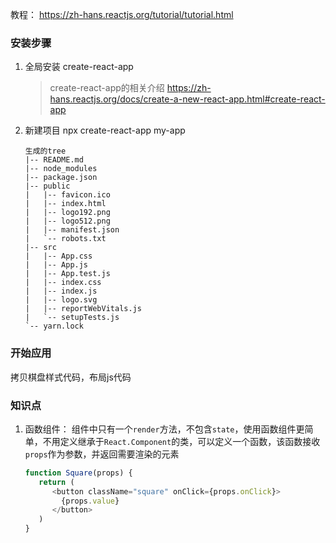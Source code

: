 教程： https://zh-hans.reactjs.org/tutorial/tutorial.html

### 安装步骤
1. 全局安装 create-react-app
   > create-react-app的相关介绍 https://zh-hans.reactjs.org/docs/create-a-new-react-app.html#create-react-app
2. 新建项目
   npx create-react-app my-app
    ```
    生成的tree
    |-- README.md
    |-- node_modules
    |-- package.json
    |-- public
    |   |-- favicon.ico
    |   |-- index.html
    |   |-- logo192.png
    |   |-- logo512.png
    |   |-- manifest.json
    |   `-- robots.txt
    |-- src
    |   |-- App.css
    |   |-- App.js
    |   |-- App.test.js
    |   |-- index.css
    |   |-- index.js
    |   |-- logo.svg
    |   |-- reportWebVitals.js
    |   `-- setupTests.js
    `-- yarn.lock
    ```

### 开始应用
拷贝棋盘样式代码，布局js代码

### 知识点
1. 函数组件： 组件中只有一个`render`方法，不包含`state`，使用函数组件更简单，不用定义继承于`React.Component`的类，可以定义一个函数，该函数接收`props`作为参数，并返回需要渲染的元素
   ```javascript
   function Square(props) {
      return (
         <button className="square" onClick={props.onClick}>
           {props.value}
         </button>
      )
   }
   ```